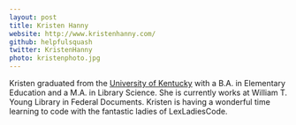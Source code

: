```yaml
---
layout: post
title: Kristen Hanny
website: http://www.kristenhanny.com/
github: helpfulsquash
twitter: KristenHanny
photo: kristenphoto.jpg
---
```

Kristen graduated from the [University of Kentucky](http://www.uky.edu/) with a B.A. in Elementary Education and a M.A. in Library Science. She is currently works at William T. Young Library in Federal Documents. Kristen is having a wonderful time learning to code with the fantastic ladies of LexLadiesCode.
